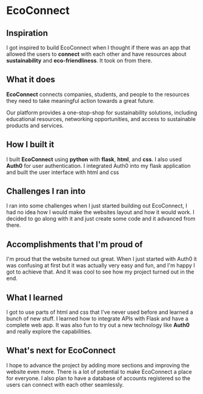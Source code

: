 # EcoConnect

## Inspiration
I got inspired to build EcoConnect when I thought if there was an app that allowed the users to **connect** with each other and have resources about **sustainability** and **eco-friendliness**. It took on from there.

## What it does
**EcoConnect** connects companies, students, and people to the resources they need to take meaningful action towards a great future. 

Our platform provides a one-stop-shop for sustainability solutions, including educational resources, networking opportunities, and access to sustainable products and services.

## How I built it
I built **EcoConnect** using **python** with **flask**, **html**, and **css**. I also used **Auth0** for user authentication. I integrated Auth0 into my flask application and built the user interface with html and css

## Challenges I ran into
I ran into some challenges when I just started building out EcoConnect, I had no idea how I would make the websites layout and how it would work. I decided to go along with it and just create some code and it advanced from there.

## Accomplishments that I'm proud of
I'm proud that the website turned out great. When I just started with Auth0 it was confusing at first but it was actually very easy and fun, and I'm happy I got to achieve that. And It was cool to see how my project turned out in the end.

## What I learned
I got to use parts of html and css that I've never used before and learned a bunch of new stuff. I learned how to integrate APIs with Flask and have a complete web app. It was also fun to try out a new technology like **Auth0** and really explore the capabilities. 

## What's next for EcoConnect
I hope to advance the project by adding more sections and improving the website even more. There is a lot of potential to make EcoConnect a place for everyone. I also plan to have a database of accounts registered so the users can connect with each other seamlessly.
